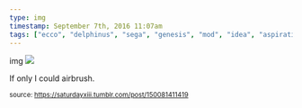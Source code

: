 ```yaml
---
type: img
timestamp: September 7th, 2016 11:07am
tags: ["ecco", "delphinus", "sega", "genesis", "mod", "idea", "aspiration", "controllers", "art"]
---
```

img
<img src="https://saturdayxiii.github.io/media/150081411419.png"/>

If only I could airbrush.
 
      
      
      
      
      
  
<small>source: https://saturdayxiii.tumblr.com/post/150081411419</small>